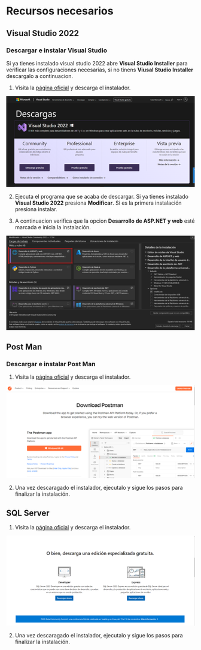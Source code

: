 # Recursos necesarios

## Visual Studio 2022

### Descargar e instalar Visual Studio 

Si ya tienes instalado visual studio 2022 abre **Visual Studio Installer** para verificar las configuraciones necesarias, si no tinens **Viusal Studio Installer** descargalo a continuacion.

1. Visita la [página oficial](https://visualstudio.microsoft.com/es/downloads/) y descarga el instalador.
   
![Descargar instalador](pictures/visualinstaller.png)

2. Ejecuta el programa que se acaba de descargar. Si ya tienes instalado **Visual Studio 2022** presiona **Modificar**. Si es la primera instalación presiona instalar.

3. A continuacion verifica que la opcion **Desarrollo de ASP.NET y web** esté marcada e inicia la instalación.

![Configurar .NET CORE](pictures/configuracionvisual.png)

## Post Man

### Descargar e instalar Post Man

1.  Visita la [página oficial](https://www.postman.com/downloads/) y descarga el instalador.

![Descargar instalador](pictures/postmaninstaller.png)

2. Una vez descaragado el instalador, ejecutalo y sigue los pasos para finalizar la instalación.

## SQL Server 

1.  Visita la [página oficial](https://www.microsoft.com/es-es/sql-server/sql-server-downloads) y descarga el instalador.

![Descargar instalador](pictures/sqlinstaller.png)

2. Una vez descaragado el instalador, ejecutalo y sigue los pasos para finalizar la instalación.